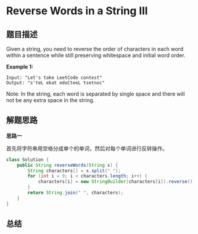 Reverse Words in a String III
========

## 题目描述

Given a string, you need to reverse the order of characters in each word within a sentence while still preserving whitespace and initial word order.

**Example 1:**

```
Input: "Let's take LeetCode contest"
Output: "s'teL ekat edoCteeL tsetnoc"
```

Note: In the string, each word is separated by single space and there will not be any extra space in the string.

## 解题思路

**思路一**

首先将字符串用空格分成单个的单词，然后对每个单词进行反转操作。

```java
class Solution {
    public String reverseWords(String s) {
        String characters[] = s.split(" ");
        for (int i = 0; i < characters.length; i++) {
            characters[i] = new StringBuilder(characters[i]).reverse().toString();
        }
        return String.join(" ", characters);
    }
}
```

## 总结
